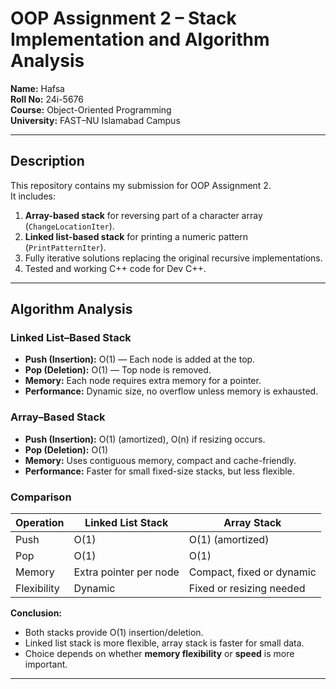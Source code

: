 # OOP Assignment 2 – Stack Implementation and Algorithm Analysis

**Name:** Hafsa  
**Roll No:** 24i-5676  
**Course:** Object-Oriented Programming  
**University:** FAST–NU Islamabad Campus  

---

## Description
This repository contains my submission for OOP Assignment 2.  
It includes:

1. **Array-based stack** for reversing part of a character array (`ChangeLocationIter`).  
2. **Linked list-based stack** for printing a numeric pattern (`PrintPatternIter`).  
3. Fully iterative solutions replacing the original recursive implementations.  
4. Tested and working C++ code for Dev C++.

---

## Algorithm Analysis

### Linked List–Based Stack
- **Push (Insertion):** O(1) — Each node is added at the top.  
- **Pop (Deletion):** O(1) — Top node is removed.  
- **Memory:** Each node requires extra memory for a pointer.  
- **Performance:** Dynamic size, no overflow unless memory is exhausted.

### Array–Based Stack
- **Push (Insertion):** O(1) (amortized), O(n) if resizing occurs.  
- **Pop (Deletion):** O(1)  
- **Memory:** Uses contiguous memory, compact and cache-friendly.  
- **Performance:** Faster for small fixed-size stacks, but less flexible.

### Comparison
| Operation | Linked List Stack | Array Stack |
|-----------|-----------------|------------|
| Push      | O(1)            | O(1) (amortized) |
| Pop       | O(1)            | O(1) |
| Memory    | Extra pointer per node | Compact, fixed or dynamic |
| Flexibility | Dynamic | Fixed or resizing needed |

**Conclusion:**  
- Both stacks provide O(1) insertion/deletion.  
- Linked list stack is more flexible, array stack is faster for small data.  
- Choice depends on whether **memory flexibility** or **speed** is more important.

---
